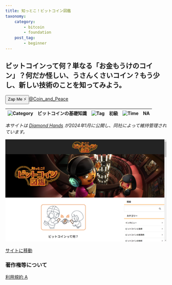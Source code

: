 ```yaml
---
title: 知っとこ！ビットコイン図鑑
taxonomy:
    category:
        - bitcoin
        - foundation
    post_tag:
        - beginner
---
```


## ビットコインって何？単なる「お金もうけのコイン」？何だか怪しい、うさんくさいコイン？もう少し、新しい技術のことを知ってみよう。

<div><button class="zap-button" data-npub="npub17n53d53ql9seuxap52r6uckkvvf9nk0pg2v6ecpj7z9nnh8fwh2sl3j6ds" data-relays="wss://relay.damus.io,wss://relay.snort.social,wss://nostr.wine,wss://relay.nostr.band">Zap Me ⚡</button><a href="https://twitter.com/Coin_and_Peace">@Coin_and_Peace</a></div>

|  ![Category](/_images/category.png)  |  ビットコインの基礎知識 |  ![Tag](/_images/tag.png)  |  初級  | ![Time](/_images/timer.png)  |  NA  |
| ---- | ---- | ---- | ---- | ---- | ---- |

*本サイトは [Diamond Hands](https://diamondhands.technology/) が2024年1月に公開し、同社によって維持管理されています。*

[![知っとこ！ビットコイン図鑑 コンテンツ](/_images/bitcoin-zukan_2.png)](https://bitcoin-zukan.com/)

[サイトに移動](https://bitcoin-zukan.com/)

### 著作権等について
[利用規約 A](http://lostinbitcoin.jp.testrs.jp/staging/copyright/#uaa) 
